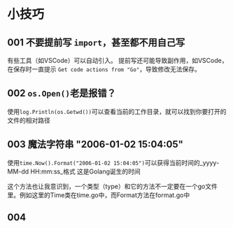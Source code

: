# 小技巧

## 001 不要提前写 `import`，甚至都不用自己写
有些工具（如VSCode）可以自动引入。
提前写还可能导致副作用，如VSCode，在保存时一直提示 `Get code actions from "Go"`，导致修改无法保存。

## 002 `os.Open()`老是报错？
使用`log.Println(os.Getwd())`可以查看当前的工作目录，就可以找到你要打开的文件的相对路径

## 003 魔法字符串 "2006-01-02 15:04:05"
使用`time.Now().Format("2006-01-02 15:04:05")`可以获得当前时间的_yyyy-MM-dd HH:mm:ss_格式
这是Golang诞生的时间

这个方法也让我意识到，一个类型（type）和它的方法不一定要在一个go文件里。例如这里的Time类在time.go中，而Format方法在format.go中

## 004 